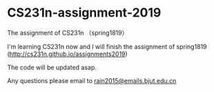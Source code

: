 # CS231n-assignment-2019
The assignment of CS231n （spring1819） 

I'm learning CS231n now and I will finish the assignment of spring1819 (http://cs231n.github.io/assignments2019)

The code will be updated asap.

Any questions please email to rain2015@emails.bjut.edu.cn

